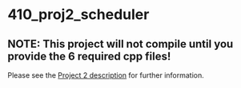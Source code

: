 # 410_proj2_scheduler
## NOTE:  This project will not compile until you provide the 6 required cpp files!
Please see the <a href="https://github.com/CNUClasses/CPSC410/blob/master/content/projects/proj2_scheduler/410_P2_scheduler.pdf"> Project 2 description</a> for further information.
